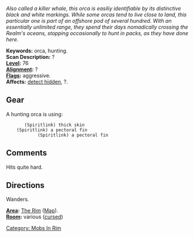 *Also called a killer whale, this orca is easiliy identifiable by its
distinctive black and white markings. While some orcas tend to live
close to land, this particular one is part of an offshore pod of several
hundred. With an essentially unlimited range, they spend their days
nomadically crossing the Realm's oceans, stopping occasionally to hunt
in packs, as they have done here.*

**Keywords:** orca, hunting.  
**Scan Description:** ?  
**[Level](Level.md "wikilink"):** 76  
**[Alignment](Alignment.md "wikilink"):** ?  
**[Flags](:Category:_Mob_Types.md "wikilink"):** aggressive.  
**Affects:** [detect hidden](Detect_Hidden.md "wikilink"), ?.  

## Gear

A hunting orca is using:

` `<worn on body>`      (Spiritlink) thick skin`  
` `<held in offhand>`   (Spiritlink) a pectoral fin`  
` `<wielded>`           (Spiritlink) a pectoral fin`

## Comments

Hits quite hard.

## Directions

Wanders.

**[Area](:Category:_Areas.md "wikilink"):** [The
Rim](:Category:_Rim.md "wikilink") ([Map](Rim_Map.md "wikilink")).  
**[Room](:Category:_Rooms.md "wikilink"):** various
([cursed](Cursed_Rooms.md "wikilink"))  

[Category: Mobs In Rim](Category:_Mobs_In_Rim "wikilink")
